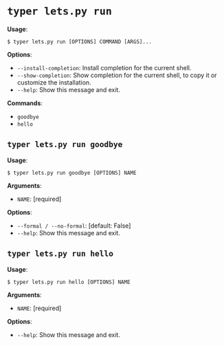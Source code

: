 # `typer lets.py run`

**Usage**:

```console
$ typer lets.py run [OPTIONS] COMMAND [ARGS]...
```

**Options**:

* `--install-completion`: Install completion for the current shell.
* `--show-completion`: Show completion for the current shell, to copy it or customize the installation.
* `--help`: Show this message and exit.

**Commands**:

* `goodbye`
* `hello`

## `typer lets.py run goodbye`

**Usage**:

```console
$ typer lets.py run goodbye [OPTIONS] NAME
```

**Arguments**:

* `NAME`: [required]

**Options**:

* `--formal / --no-formal`: [default: False]
* `--help`: Show this message and exit.

## `typer lets.py run hello`

**Usage**:

```console
$ typer lets.py run hello [OPTIONS] NAME
```

**Arguments**:

* `NAME`: [required]

**Options**:

* `--help`: Show this message and exit.

